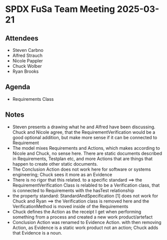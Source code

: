 # SPDX FuSa Team Meeting 2025-03-21

## Attendees
* Steven Carbno
* Alfred Strauch
* Nicole Pappler
* Chuck Wolber
* Ryan Brooks


## Agenda
 * Requirements Class

## Notes
* Steven presents a drawing what he and Alfred have been discussing. Chuck and Nicole agree, that the RequirementVerification would be a good optional addition, but make more sense if it can be connected to Requirement 
* The model mixes Requirements and Actions, which makes according to Nicole and Chuck, no sense here. There are static documents described in Requirements, Testplan etc, and more Actions that are things that happen to create other static documents.
* The Conclusion Action does not work here for software or systems engineering; Chuck sees it more as an Evidence
* There is no rigor that this related. to a specific standard 
==> the RequirementVerification Class is relabled to be a Verification class, that is connected to Requirements with the hasTest relationship
* the property standard: StandardAndSpecification [1] does not work for Chuck and Ryan
==> the Verification class is removed here and the VerificationMethod is moved inside of the Requirements
* Chuck defines the Action as the receipt I get when performing something from a process and created a new work product/artefact
* Conclusion Action was renamed to Evidence Action. with then removing Action, as Evidence is a static work product not an action; Chuck adds that Evidence is a noun.
